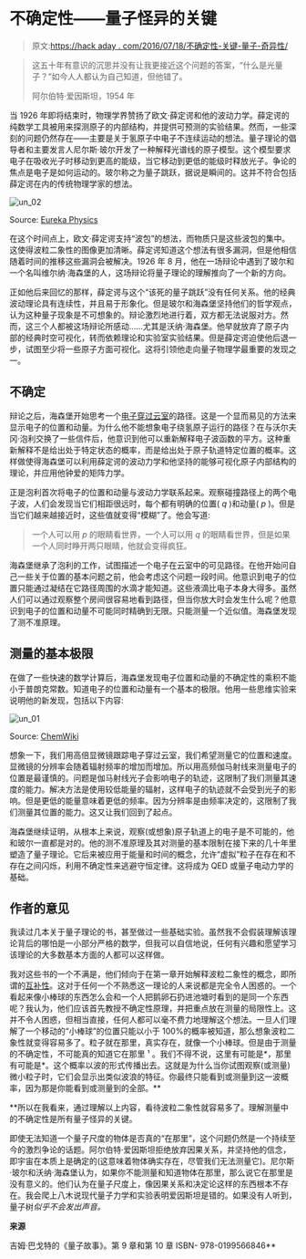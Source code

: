 # 不确定性——量子怪异的关键

> 原文:[https://hack aday . com/2016/07/18/不确定性-关键-量子-奇异性/](https://hackaday.com/2016/07/18/uncertainty-the-key-to-quantum-wierdness/)

> 这五十年有意识的沉思并没有让我更接近这个问题的答案，“什么是光量子？”如今人人都认为自己知道，但他错了。
> 
> 阿尔伯特·爱因斯坦，1954 年

当 1926 年即将结束时，物理学界赞扬了欧文·薛定谔和他的波动力学。薛定谔的纯数学工具被用来探测原子的内部结构，并提供可预测的实验结果。然而，一些深刻的问题仍然存在——主要是关于氢原子中电子不连续运动的想法。量子理论的倡导者和主要发言人尼尔斯·玻尔开发了一种解释光谱线的原子模型。这个模型要求电子在吸收光子时移动到更高的能级，当它移动到更低的能级时释放光子。争论的焦点是电子是如何运动的。玻尔称之为量子跳跃，据说是瞬间的。这并不符合包括薛定谔在内的传统物理学家的想法。

![un_02](../Images/06a88786f173c8a5a5b6bf59bd6c5b71.png)

Source: [Eureka Physics](https://eurekaphysics.wordpress.com/theoretical-physics/heisenberg-uncertainty-principle/)

在这个时间点上，欧文·薛定谔支持“波包”的想法，而物质只是这些波包的集中。这使得波粒二象性的图像更加清晰。薛定谔知道这个想法有很多漏洞，但是他相信随着时间的推移这些漏洞会被解决。1926 年 8 月，他在一场辩论中遇到了玻尔和一个名叫维尔纳·海森堡的人，这场辩论将量子理论的理解推向了一个新的方向。

正如他后来回忆的那样，薛定谔与这个“该死的量子跳跃”没有任何关系。他的经典波动理论具有连续性，并且易于形象化。但是玻尔和海森堡坚持他们的哲学观点，认为这种量子现象是不可想象的。辩论激烈地进行着，双方都无法说服对方。然而，这三个人都被这场辩论所感动……尤其是沃纳·海森堡。他早就放弃了原子内部的经典时空可视化，转而依赖理论和实验室实验结果。但是薛定谔迫使他后退一步，试图至少将一些原子方面可视化。这将引领他走向量子物理学最重要的发现之一。

## 不确定

辩论之后，海森堡开始思考一个[电子穿过云室](https://www.youtube.com/watch?v=zJ-YTUDs-2w)的路径。这是一个显而易见的方法来显示电子的位置和动量。为什么他不能想象电子绕氢原子运行的路径？在与沃尔夫冈·泡利交换了一些信件后，他意识到他可以重新解释电子波函数的平方。这种重新解释不是给出处于特定状态的概率，而是给出处于原子轨道特定位置的概率。这样做使得海森堡可以利用薛定谔的波动力学和他坚持的能够可视化原子内部结构的理论，并应用他钟爱的矩阵力学。

正是泡利首次将电子的位置和动量与波动力学联系起来。观察碰撞路径上的两个电子波，人们会发现当它们相距很远时，每个都有明确的位置( *q* )和动量( *p* )。但是当它们越来越接近时，这些值就变得“模糊”了。他会写道:

> 一个人可以用 *p* 的眼睛看世界，一个人可以用 *q* 的眼睛看世界，但是如果一个人同时睁开两只眼睛，他就会变得疯狂。

海森堡继承了泡利的工作，试图描述一个电子在云室中的可见路径。在他开始问自己一些关于位置的基本问题之前，他会考虑这个问题一段时间。他意识到电子的位置只能通过凝结在它路径周围的水滴才能知道。这些液滴比电子本身大得多。虽然人们可以通过观察整个房间很容易地看到路径，但当你放大时会发生什么呢？他意识到电子的位置和动量不可能同时精确到无限。只能测量一个近似值。海森堡发现了测不准原理。

## 测量的基本极限

在做了一些快速的数学计算后，海森堡发现电子位置和动量的不确定性的乘积不能小于普朗克常数。知道电子的位置和动量有一个基本的极限。他用一些思维实验来说明他的新发现，包括以下内容:

![un_01](../Images/68c65bf58016b8ba737a17e039ff3b70.png)

Source: [ChemWiki](http://chemwiki.ucdavis.edu/Core/Physical_Chemistry/Quantum_Mechanics/09._The_Hydrogen_Atom/Atomic_Theory/Electrons_in_Atoms/Uncertainty_Principle)

想象一下，我们用高倍显微镜跟踪电子穿过云室，我们希望测量它的位置和速度。显微镜的分辨率会随着辐射频率的增加而增加。所以用高频伽马射线来测量电子的位置是最谨慎的。问题是伽马射线光子会影响电子的轨迹，这限制了我们测量其速度的能力。解决方法是使用较低能量的辐射，这样电子的轨迹就不会受到光子的影响。但是更低的能量意味着更低的频率。因为分辨率是由频率决定的，这限制了我们测量其位置的能力。这又让我们回到了起点。

海森堡继续证明，从根本上来说，观察(或想象)原子轨道上的电子是不可能的，他和玻尔一直都是对的。他的测不准原理及其对测量的基本限制在接下来的几十年里塑造了量子理论。它后来被应用于能量和时间的概念，允许“虚拟”粒子在存在和不存在之间闪烁，利用不确定性来逃避守恒定律。这将成为 QED 或量子电动力学的基础。

## 作者的意见

我读过几本关于量子理论的书，甚至做过一些基础实验。虽然我不会假装理解该理论背后的哪怕是一小部分严格的数学，但我可以自信地说，任何有兴趣和愿望学习该理论的大多数基本方面的人都可以这样做。

我对这些书的一个不满是，他们倾向于在第一章开始解释波粒二象性的概念，即所谓的[互补性](http://hackaday.com/2015/07/24/quantum-mechanics-in-your-processor-complementarity/)。这对于任何一个不熟悉这一理论的人来说都是完全令人困惑的。一个看起来像小棒球的东西怎么会和一个人把鹅卵石扔进池塘时看到的是同一个东西呢？我认为，他们应该首先教授不确定性原理，并把重点放在测量的局限性上。这并不令人困惑，但相当直接，任何人都可以毫不费力地理解这个想法。一旦人们理解了一个移动的“小棒球”的位置只能以小于 100%的概率被知道，那么想象波粒二象性就变得容易多了。粒子就在那里，真实存在，就像一个小棒球。但是由于测量的不确定性，不可能真的知道它在那里 ¹ 。我们不得不说，这里有可能是*，那里有可能是*。这个概率以波的形式传播出去。这就是为什么当你试图观察(或测量)微小粒子时，它们会显示出类似波浪的特征。你最终只能看到或测量到这一波概率，因为那是你能看到或测量到的全部。**

 **所以在我看来，通过理解以上内容，看待波粒二象性就容易多了。理解测量中的不确定性是所有量子怪异的关键。

即使无法知道一个量子尺度的物体是否真的“在那里”，这个问题仍然是一个持续至今的激烈争论的话题。阿尔伯特·爱因斯坦拒绝放弃因果关系，并坚持他的信念，即宇宙在本质上是确定的(这意味着物体确实存在，尽管我们无法测量它)。尼尔斯·玻尔和沃纳·海森堡认为，如果你不能测量和知道物体在那里，那么说它在那里是没有意义的。他们认为在量子尺度上，像因果关系和决定论这样的东西根本不存在。我会爬上八木说现代量子力学和实验表明爱因斯坦是错的。如果没有人听到，量子树*似乎不会发出声音。*

**来源**

吉姆·巴戈特的《量子故事》。第 9 章和第 10 章 ISBN- 978-0199566846**